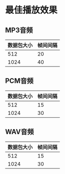 # 最佳播放效果

## MP3音频

| 数据包大小 | 帧间间隔 |
| --- | --- |
| 512 | 20 |
| 1024 | 40 |

## PCM音频

| 数据包大小 | 帧间间隔 |
| --- | --- |
| 512 | 15 |
| 1024 | 30 |

## WAV音频

| 数据包大小 | 帧间间隔 |
| --- | --- |
| 512 | 15 |
| 1024 | 30 |

